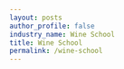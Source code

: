 ```yaml
---
layout: posts 
author_profile: false 
industry_name: Wine School
title: Wine School
permalink: /wine-school
---
```

